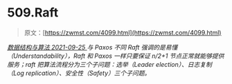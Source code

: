 <!--yml
category: 未分类
date: 0001-01-01 00:00:00
-->

# 509.Raft

> 原文：[https://zwmst.com/4099.html](https://zwmst.com/4099.html)

   [ *数据结构与算法* ](https://zwmst.com/%e6%95%b0%e6%8d%ae%e7%bb%93%e6%9e%84%e4%b8%8e%e7%ae%97%e6%b3%95)*[ <time datetime="2021-09-26T01:26:35+08:00"> 2021-09-25 </time> ](https://zwmst.com/4099.html)  与 Paxos 不同 Raft 强调的是易懂（Understandability），Raft 和 Paxos 一样只要保证 n/2+1 节点正常就能够提供服务；raft 把算法流程分为三个子问题：选举（Leader election）、日志复制（Log replication）、安全性（Safety）三个子问题。*